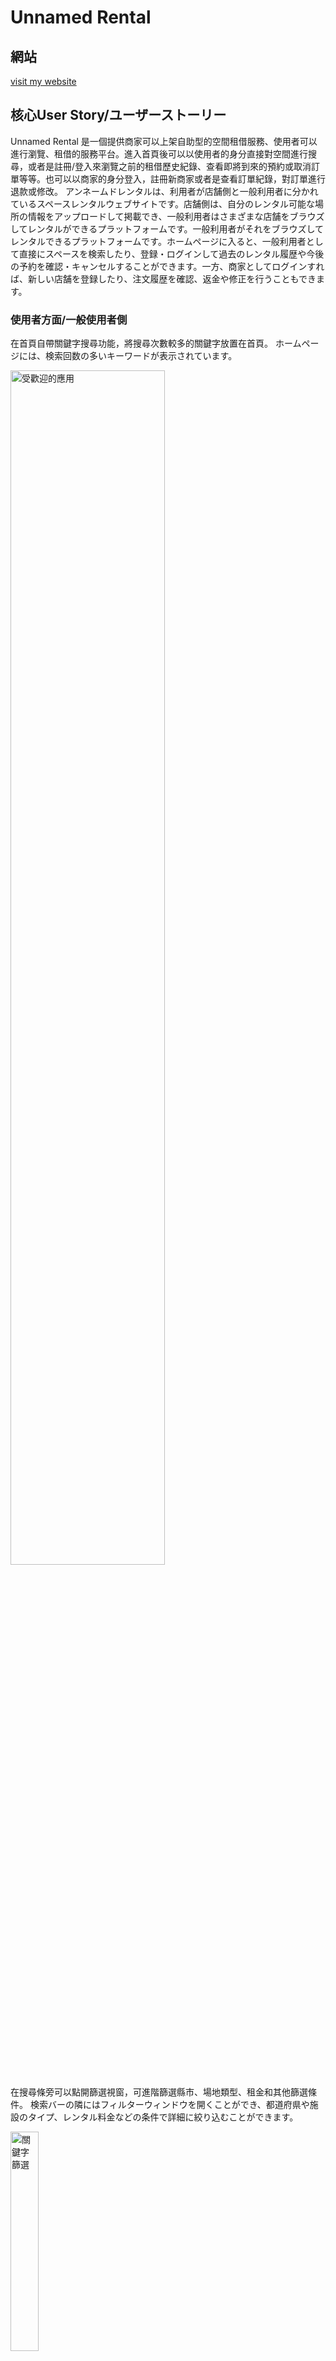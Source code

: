 # Unnamed Rental
## 網站
[visit my website](https://midoriproject.info)
## 核心User Story/ユーザーストーリー
Unnamed Rental 是一個提供商家可以上架自助型的空間租借服務、使用者可以進行瀏覽、租借的服務平台。進入首頁後可以以使用者的身分直接對空間進行搜尋，或者是註冊/登入來瀏覽之前的租借歷史紀錄、查看即將到來的預約或取消訂單等等。也可以以商家的身分登入，註冊新商家或者是查看訂單紀錄，對訂單進行退款或修改。
アンネームドレンタルは、利用者が店舗側と一般利用者に分かれているスペースレンタルウェブサイトです。店舗側は、自分のレンタル可能な場所の情報をアップロードして掲載でき、一般利用者はさまざまな店舗をブラウズしてレンタルができるプラットフォームです。一般利用者がそれをブラウズしてレンタルできるプラットフォームです。ホームページに入ると、一般利用者として直接にスペースを検索したり、登録・ログインして過去のレンタル履歴や今後の予約を確認・キャンセルすることができます。一方、商家としてログインすれば、新しい店舗を登録したり、注文履歴を確認、返金や修正を行うこともできます。
### 使用者方面/一般使用者側

在首頁自帶關鍵字搜尋功能，將搜尋次數較多的關鍵字放置在首頁。
ホームページには、検索回数の多いキーワードが表示されています。

<img src="/picture/popular_applications.png" alt="受歡迎的應用" width="70%">

在搜尋條旁可以點開篩選視窗，可進階篩選縣市、場地類型、租金和其他篩選條件。
検索バーの隣にはフィルターウィンドウを開くことができ、都道府県や施設のタイプ、レンタル料金などの条件で詳細に絞り込むことができます。

<img src="/picture/keyword_search.png" alt="關鍵字篩選" width="30%">

點入景點頁面後進到下面的月曆，可以點擊日期查看可預約的時段。選擇時段後選擇「查看已選時段」可以查看目前選擇的所有時段。點選「確認預約」後可以進到預約頁面。
施設ページに入ると、下のカレンダーで予約できる時間帯を確認できます。時間帯を選択した後、「選択した時間帯を確認」をクリックすれば、現在選んだすべての時間帯を確認できます。「予約を確認」をクリックすると、予約ページに進むことができます。

<img src="/picture/booking_window.png" alt="查看選擇時段" width="70%">

進入預約頁面後填寫預約資訊。
予約ページに予約情報を記入します。

<img src="/picture/booking_data.png" alt="填寫預約資料" width="70%">

預約成功後會直接進到會員中心，查看方才預約的訂單和歷史訂單。
予約が成功すると、ユーザーセンターに進み、先ほどの予約やレンタル履歴を確認できます。

<img src="/picture/user_member_page.png" alt="使用者頁面" width="70%">

可以在會員中心進行篩選，查看過去訂單、未來訂單和取消紀錄等訂單詳情。過去訂單可對該訂單進行評分，未來訂單在一天前可取消並退款。
ユーザーセンターでは、過去のレンタル、今後のレンタル、キャンセルするレンタルなどの詳細をフィルターして確認できます。過去の注文については、その注文を評価することができ、今後の注文は前日までキャンセルして返金を受けることができます。

<img src="/picture/user_member_page_filter.png" alt="使用者頁面" width="30%">

針對預約完成並完成付款流程，但預約時間在一天內尚未到來的訂單，使用者可以在會員中心直接取消該筆預約並進行退款。
予約が完了し、支払いも済んだ後、予約時間が1日以内に来ていない注文については、ユーザーセンターから直接キャンセルし、返金手続きを行うことができます。

<img src="/picture/user_member_page_cancel_booking.png" alt="使用者取消預約" width="70%">

在預約完後，使用者會在信箱收到預約成功通知，例如下面的範例。
予約が完了すると、ユーザーはメールで予約成功の通知を受け取ります。例えば、以下の例のように。

<img src="/picture/booking_success_notify.png" alt="使用者預約成功通知" width="70%">

在預約到期之前的一小時，使用者會在信箱收到商家設定的大門密碼。
予約時間の1時間前になると、ユーザーはメールで商家が設定したドアのパスワードを受け取ります。

<img src="/picture/password_notify.png" alt="使用者密碼通知" width="50%">

在預約到期後，使用者可以在會員中心對該筆預約打心評價。
予約時間に過ぎると、ユーザーセンタにそのレンタルを評価できます。

<img src="/picture/user_member_page_send_rate.png" alt="使用者打心評價" width="70%">

### 商家方面/店舗側
商家可以在首頁選擇註冊新帳號，或者是直接登入商家會員中心。
商家はホームページで新しいアカウントを登録するか、直接商家センターにログインできます。

<img src="/picture/merchant_options.png" alt="商家註冊登入" width="50%">

商家會員中心的功能表提供預約月曆、訂單查詢、新增商家、常見問題和目前已存在的商家的狀態和訂單查閱。
商家センターのメニューには、予約カレンダー、注文の検索、新しい店舗の登録、よくある質問、そして既に登録された店舗の状態や注文の確認があります。

<img src="/picture/merchant_member_page_list.png" alt="商家中心功能表" width="20%">

在預約月曆的頁面可以查看該月份和未來兩個月的訂單總情況，點擊月曆上的圓圈可以展開查看預約日期、時間、單號、預約者聯絡資料等該筆預約的詳情。
予約カレンダーのページでは、今月と今後2か月分のレンタル状況を確認でき、カレンダーの丸をクリックすると、予約日、予約時間、予約番号、予約者の連絡先情報などの詳細を見ることができます。

<img src="/picture/merchant_member_page_calender.png" alt="商家中心月曆" width="70%">

在訂單查詢頁面中可以用商店名稱、預約資料等進行訂單的篩選。
注文検索のページでは、店舗名や予約情報などで注文をフィルターすることができます。

<img src="/picture/merchant_member_page_booking_manage.png" alt="商家中心訂單查詢" width="70%">

點擊該筆訂單可以查看該筆訂單的詳情，也可以對該筆訂單的資料進行使用者連絡資料、訂單日期和時間的編輯，也可以刪除該筆預約。在刪除預約時系統同時會寄信通知預約人並退費。
注文をクリックすると、その詳細を確認でき、予約者の連絡先情報や予約日、予約時間を編集することができます。また、その注文を削除することもできます。削除すると、予約者に通知メールが送信され、返金も行われます。

<img src="/picture/merchant_member_page_booking_manage_option.png" alt="商家中心訂單管理功能" width="70%">

如果要新增商店，可以在新增商家頁面填入商家店名、地址、銀行帳號等詳細資料。
新しい店舗を登録するには、店舗登録ページに店舗名、住所、銀行口座などの詳細情報を記入します。

<img src="/picture/merchant_member_page_add_merchant.png" alt="商家中心新增商家" width="70%">

如果要修改已存在的商店的資料，可以在商家列表下選擇該商店，並在展開的列表中選擇「商家資訊管理」，就可以編輯商店資料。
既に登録された店舗の情報を修正するには、店舗リストからその店舗を選択し、表示されたリストの「店舗情報管理」をクリックすると、情報を編集できます。

<img src="/picture/merchant_member_page_merchant_info.png" alt="商家中心商家資訊管理" width="70%">

## 核心技術
#### 後端/バックエンド: 
Python、FastAPI、Redis
#### 前端/フロントエンド: 
JavaScript、HTML
#### 身分驗證/身分検証: 
Google OAuth、JWT
#### 金流/キャッシュフロ: 
Tappay金流串接
#### 圖片儲存/画像ストレージ: 
AWS S3
#### 資料儲存/資料ストレージ: 
AWS RDS(MySQL)
#### 信件發送/メールの送り: 
AWS Lambda、AWS EventListener、MySQL Trigger
#### Server/サーバ: 
AWS EC2
#### 版本管理/バージョン管理: 
Github、Docker

## 系統架構圖/システム構成図
<img src="/picture/system_architecture.png" alt="系統架構圖" width="50%">

## DB ERD
<img src="/picture/ERD.png" alt="ERD" width="70%">